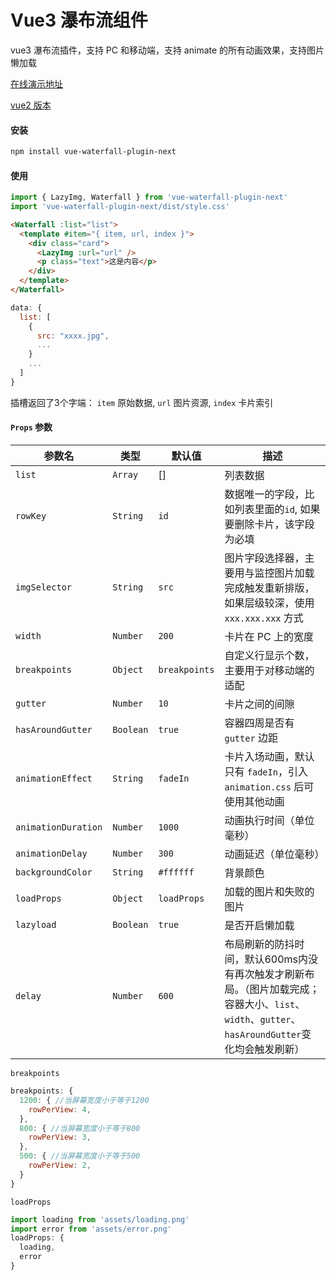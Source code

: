 <!--
 * @Description:
 * @Version: 2.0
 * @Author: Yaowen Liu
 * @Date: 2021-10-18 16:22:04
 * @LastEditors: Yaowen Liu
 * @LastEditTime: 2022-03-18 16:05:33
-->

# Vue3 瀑布流组件

vue3 瀑布流插件，支持 PC 和移动端，支持 animate 的所有动画效果，支持图片懒加载

[在线演示地址](https://vue3-waterfall.netlify.app/)

[vue2 版本](https://github.com/heikaimu/vue-waterfall-plugin)

#### 安装

```bash
npm install vue-waterfall-plugin-next
```

#### 使用

```javascript
import { LazyImg, Waterfall } from 'vue-waterfall-plugin-next'
import 'vue-waterfall-plugin-next/dist/style.css'
```

```html
<Waterfall :list="list">
  <template #item="{ item, url, index }">
    <div class="card">
      <LazyImg :url="url" />
      <p class="text">这是内容</p>
    </div>
  </template>
</Waterfall>
```

```javascript
data: {
  list: [
    {
      src: "xxxx.jpg",
      ...
    }
    ...
  ]
}

```
插槽返回了3个字端：
`item` 原始数据, `url` 图片资源, `index` 卡片索引 

#### `Props` 参数
| 参数名              | 类型    | 默认值     | 描述                                                                               |
| ----------------- | ------- | ----------- | ----------------------------------------------------------------------------------------- |
| `list`              | `Array`   | []          | 列表数据                                                                                  |
| `rowKey`           | `String`  | `id`          | 数据唯一的字段，比如列表里面的`id`, 如果要删除卡片，该字段为必填                                     |
| `imgSelector`       | `String`  | `src`         | 图片字段选择器，主要用与监控图片加载完成触发重新排版，如果层级较深，使用 `xxx.xxx.xxx` 方式 |
| `width`             | `Number`  | `200`         | 卡片在 PC 上的宽度                                                                        |
| `breakpoints`       | `Object`  | `breakpoints` | 自定义行显示个数，主要用于对移动端的适配                                                  |
| `gutter`            | `Number`  | `10`          | 卡片之间的间隙                                                                            |
| `hasAroundGutter`   | `Boolean` | `true`        | 容器四周是否有 `gutter` 边距                                                                |
| `animationEffect`   | `String`  | `fadeIn`      | 卡片入场动画，默认只有 `fadeIn`，引入 `animation.css` 后可使用其他动画                        |
| `animationDuration` | `Number`  | `1000`        | 动画执行时间（单位毫秒）                                                                  |
| `animationDelay`    | `Number`  | `300`         | 动画延迟（单位毫秒）                                                                      |
| `backgroundColor`   | `String`  | `#ffffff`        | 背景颜色                                                                                  |
| `loadProps`         | `Object`  | `loadProps`         | 加载的图片和失败的图片                                                                       |
| `lazyload`          | `Boolean` | `true`       | 是否开启懒加载                                                                       |
| `delay`             | `Number`  | `600`         | 布局刷新的防抖时间，默认600ms内没有再次触发才刷新布局。（图片加载完成；容器大小、`list`、`width`、`gutter`、`hasAroundGutter`变化均会触发刷新） |

`breakpoints`
```javascript
breakpoints: {
  1200: { //当屏幕宽度小于等于1200
    rowPerView: 4,
  },
  800: { //当屏幕宽度小于等于800
    rowPerView: 3,
  },
  500: { //当屏幕宽度小于等于500
    rowPerView: 2,
  }
}
```

`loadProps`
```javascript
import loading from 'assets/loading.png'
import error from 'assets/error.png'
loadProps: {
  loading,
  error
}
```